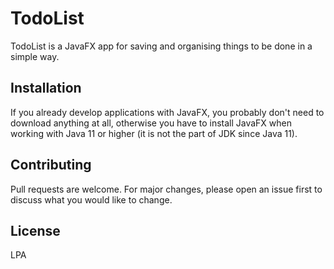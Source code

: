 # TodoList

TodoList is a JavaFX app for saving and organising things to be done in a simple way.

## Installation

If you already develop applications with JavaFX, you probably don't need to download anything at all, otherwise you have to install JavaFX when working with Java 11 or higher (it is not the part of JDK since Java 11).

## Contributing
Pull requests are welcome. For major changes, please open an issue first to discuss what you would like to change.

<!-- Please make sure to update tests as appropriate. -->

## License
LPA
